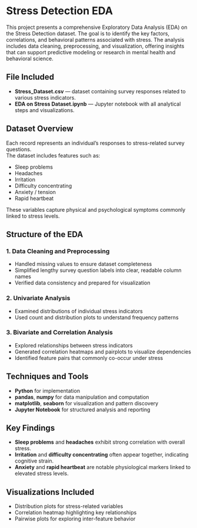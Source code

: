 # Stress Detection EDA

This project presents a comprehensive Exploratory Data Analysis (EDA) on the Stress Detection dataset. The goal is to identify the key factors, correlations, and behavioral patterns associated with stress. The analysis includes data cleaning, preprocessing, and visualization, offering insights that can support predictive modeling or research in mental health and behavioral science.

## File Included
- **Stress_Dataset.csv** — dataset containing survey responses related to various stress indicators.  
- **EDA on Stress Dataset.ipynb** — Jupyter notebook with all analytical steps and visualizations.

## Dataset Overview
Each record represents an individual’s responses to stress-related survey questions.  
The dataset includes features such as:
- Sleep problems  
- Headaches  
- Irritation  
- Difficulty concentrating  
- Anxiety / tension  
- Rapid heartbeat  

These variables capture physical and psychological symptoms commonly linked to stress levels.

## Structure of the EDA

### 1. Data Cleaning and Preprocessing
- Handled missing values to ensure dataset completeness  
- Simplified lengthy survey question labels into clear, readable column names  
- Verified data consistency and prepared for visualization  

### 2. Univariate Analysis
- Examined distributions of individual stress indicators  
- Used count and distribution plots to understand frequency patterns  

### 3. Bivariate and Correlation Analysis
- Explored relationships between stress indicators  
- Generated correlation heatmaps and pairplots to visualize dependencies  
- Identified feature pairs that commonly co-occur under stress  

## Techniques and Tools
- **Python** for implementation  
- **pandas**, **numpy** for data manipulation and computation  
- **matplotlib**, **seaborn** for visualization and pattern discovery  
- **Jupyter Notebook** for structured analysis and reporting  

## Key Findings
- **Sleep problems** and **headaches** exhibit strong correlation with overall stress.  
- **Irritation** and **difficulty concentrating** often appear together, indicating cognitive strain.  
- **Anxiety** and **rapid heartbeat** are notable physiological markers linked to elevated stress levels.  

## Visualizations Included
- Distribution plots for stress-related variables  
- Correlation heatmap highlighting key relationships  
- Pairwise plots for exploring inter-feature behavior
